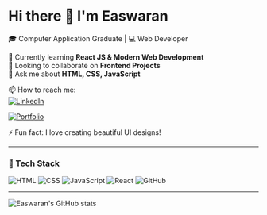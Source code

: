 # Hi there 👋 I'm Easwaran  

🎓 Computer Application Graduate | 💻 Web Developer  

🚀 Currently learning **React JS & Modern Web Development**  
🤝 Looking to collaborate on **Frontend Projects**  
💬 Ask me about **HTML, CSS, JavaScript**  

📫 How to reach me:  
[![LinkedIn](https://img.shields.io/badge/LinkedIn-blue?style=for-the-badge&logo=linkedin&logoColor=white)](https://linkedin.com/in/your-link)

[![Portfolio](https://img.shields.io/badge/Portfolio-000?style=for-the-badge&logo=About.me&logoColor=white)](https://yourportfolio.link)

⚡ Fun fact: I love creating beautiful UI designs!

---

### 🧩 Tech Stack
![HTML](https://img.shields.io/badge/HTML5-E34F26?style=for-the-badge&logo=html5&logoColor=white)
![CSS](https://img.shields.io/badge/CSS3-1572B6?style=for-the-badge&logo=css3&logoColor=white)
![JavaScript](https://img.shields.io/badge/JavaScript-F7DF1E?style=for-the-badge&logo=javascript&logoColor=black)
![React](https://img.shields.io/badge/React-20232A?style=for-the-badge&logo=react&logoColor=61DAFB)
![GitHub](https://img.shields.io/badge/GitHub-000?style=for-the-badge&logo=github&logoColor=white)

---

![Easwaran's GitHub stats](https://github-readme-stats.vercel.app/api?username=yourgithubusername&show_icons=true&theme=tokyonight)
